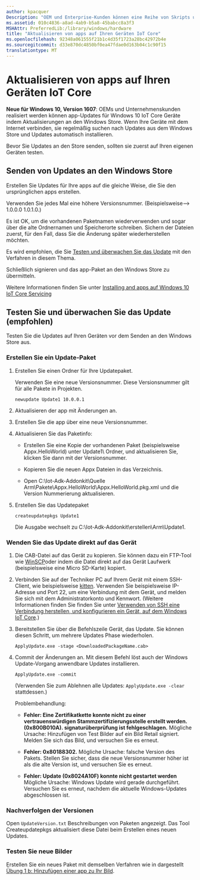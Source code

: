 ```yaml
---
author: kpacquer
Description: "OEM und Enterprise-Kunden können eine Reihe von Skripts und Tools zur app-Updates für Windows 10 IoT Core (IoT Core) Geräte senden nutzen."
ms.assetid: 010c4836-a8ad-4ab9-b5a8-45babcc8a3f3
MSHAttr: PreferredLib:/library/windows/hardware
title: "Aktualisieren von apps auf Ihren Geräten IoT Core"
ms.openlocfilehash: 92348a061555f21b1c4d35f1723a28bc42972b4e
ms.sourcegitcommit: d33e870dc4850bf0ea47fdae0d163b04c1c90f15
translationtype: MT
---
```

# <a name="update-apps-on-your-iot-core-devices"></a>Aktualisieren von apps auf Ihren Geräten IoT Core

**Neue für Windows 10, Version 1607**: OEMs und Unternehmenskunden realisiert werden können app-Updates für Windows 10 IoT Core Geräte indem Aktualisierungen an den Windows Store. Wenn Ihre Geräte mit dem Internet verbinden, sie regelmäßig suchen nach Updates aus dem Windows Store und Updates automatisch installieren. 

Bevor Sie Updates an den Store senden, sollten sie zuerst auf Ihren eigenen Geräten testen. 

## <a name="span-idsendupdatestothewindowsstorespansend-updates-to-the-windows-store"></a><span id="Send_updates_to_the_Windows_Store"></span>Senden von Updates an den Windows Store

Erstellen Sie Updates für Ihre apps auf die gleiche Weise, die Sie den ursprünglichen apps erstellen.

Verwenden Sie jedes Mal eine höhere Versionsnummer. (Beispielsweise--> 1.0.0.0 1.0.1.0.)

Es ist OK, um die vorhandenen Paketnamen wiederverwenden und sogar über die alte Ordnernamen und Speicherorte schreiben. Sichern der Dateien zuerst, für den Fall, dass Sie die Änderung später wiederherstellen möchten.

Es wird empfohlen, die Sie [Testen und überwachen Sie das Update](#Test_and_track_the_update) mit den Verfahren in diesem Thema.

Schließlich signieren und das app-Paket an den Windows Store zu übermitteln. 

Weitere Informationen finden Sie unter [Installing and apps auf Windows 10 IoT Core Servicing](https://developer.microsoft.com/en-us/windows/iot/docs/store)

## <a name="span-idtestandtracktheupdatespanspan-idtest-and-track-the-updatespanspan-idtest-and-track-the-upatespantest-and-track-the-update-recommended"></a><span id="Test_and_track_the_update"></span><span id="test and track the update"></span><span id="TEST AND TRACK THE UPATE"></span>Testen Sie und überwachen Sie das Update (empfohlen)

Testen Sie die Updates auf Ihren Geräten vor dem Senden an den Windows Store aus.

### <a name="span-idcreateanupdatepackagespancreate-an-update-package"></a><span id="Create_an_update_package"></span>Erstellen Sie ein Update-Paket

1.  Erstellen Sie einen Ordner für Ihre Updatepaket. 

    Verwenden Sie eine neue Versionsnummer. Diese Versionsnummer gilt für alle Pakete in Projekten.

    ``` syntax
    newupdate Update1 10.0.0.1
    ```

2.  Aktualisieren der app mit Änderungen an.

3.  Erstellen Sie die app über eine neue Versionsnummer. 
    
4.  Aktualisieren Sie das Paketinfo:

    - Erstellen Sie eine Kopie der vorhandenen Paket (beispielsweise Appx.HelloWorld) unter Update1\ Ordner, und aktualisieren Sie, klicken Sie dann mit der Versionsnummer.
    
    - Kopieren Sie die neuen Appx Dateien in das Verzeichnis.
    
    - Open C:\\Iot-Adk-Addonkit\\Quelle Arm\\Pakete\\Appx.HelloWorld\\Appx.HelloWorld.pkg.xml und die Version Nummerierung aktualisieren.
        
5.  Erstellen Sie das Updatepaket

    ``` syntax
    createupdatepkgs Update1
    ```

    Die Ausgabe wechselt zu C:\\Iot-Adk-Addonkit\\erstellen\\Arm\\Update1.

### <a name="span-idapplytheupdatedirectlytothedevicespanspan-idapplytheupdatedirectlytothedevicespanspan-idapplytheupdatedirectlytothedevicespanapply-the-update-directly-to-the-device"></a><span id="Apply_the_update_directly_to_the_device"></span><span id="apply_the_update_directly_to_the_device"></span><span id="APPLY_THE_UPDATE_DIRECTLY_TO_THE_DEVICE"></span>Wenden Sie das Update direkt auf das Gerät

1.  Die CAB-Datei auf das Gerät zu kopieren. Sie können dazu ein FTP-Tool wie [WinSCP](http://winscp.net)oder indem die Datei direkt auf das Gerät Laufwerk (beispielsweise eine Micro SD-Karte) kopiert.

2.  Verbinden Sie auf der Techniker PC auf Ihrem Gerät mit einem SSH-Client, wie beispielsweise [kitten](http://the.earth.li/~sgtatham/putty/latest/x86/putty.exe). Verwenden Sie beispielsweise IP-Adresse und Port 22, um eine Verbindung mit dem Gerät, und melden Sie sich mit dem Administratorkonto und Kennwort. (Weitere Informationen finden Sie finden Sie unter [Verwenden von SSH eine Verbindung herstellen, und konfigurieren ein Gerät, auf dem Windows IoT Core](https://developer.microsoft.com/windows/iot/docs/ssh).)

3.  Bereitstellen Sie über die Befehlszeile Gerät, das Update. Sie können diesen Schritt, um mehrere Updates Phase wiederholen.
    ``` syntax
    ApplyUpdate.exe -stage <DownloadedPackageName.cab>
    ```

4.  Commit der Änderungen an. Mit diesem Befehl löst auch der Windows Update-Vorgang anwendbare Updates installieren. 
    ``` syntax
    ApplyUpdate.exe -commit
    ```
    
    (Verwenden Sie zum Ablehnen alle Updates: `ApplyUpdate.exe -clear` stattdessen.)
    
    Problembehandlung:
    -  **Fehler: Eine Zertifikatkette konnte nicht zu einer vertrauenswürdigen Stammzertifizierungsstelle erstellt werden. (0x800B010A). signaturüberprüfung ist fehlgeschlagen.** Mögliche Ursache: Hinzufügen von Test Bilder auf ein Bild Retail signiert. Melden Sie sich das Bild, und versuchen Sie es erneut.
       
    -  **Fehler: 0x80188302.**
       Mögliche Ursache: falsche Version des Pakets. Stellen Sie sicher, dass die neue Versionsnummer höher ist als die alte Version ist, und versuchen Sie es erneut. 
    
    -  **Fehler: Update (0x8024A10F) konnte nicht gestartet werden** Mögliche Ursache: Windows Update wird gerade durchgeführt. Versuchen Sie es erneut, nachdem die aktuelle Windows-Updates abgeschlossen ist.
       

### <a name="span-idkeeptrackofversionsspankeep-track-of-versions"></a><span id="Keep_track_of_versions"></span>Nachverfolgen der Versionen

Open `UpdateVersion.txt` Beschreibungen von Paketen angezeigt. Das Tool Createupdatepkgs aktualisiert diese Datei beim Erstellen eines neuen Updates.

### <a name="span-idtestnewimagesspantest-new-images"></a><span id="Test_new_images"></span>Testen Sie neue Bilder
Erstellen Sie ein neues Paket mit demselben Verfahren wie in dargestellt [Übung 1 b: Hinzufügen einer app zu Ihr Bild](../../manufacture/iot/deploy-your-app-with-a-standard-board.md).
